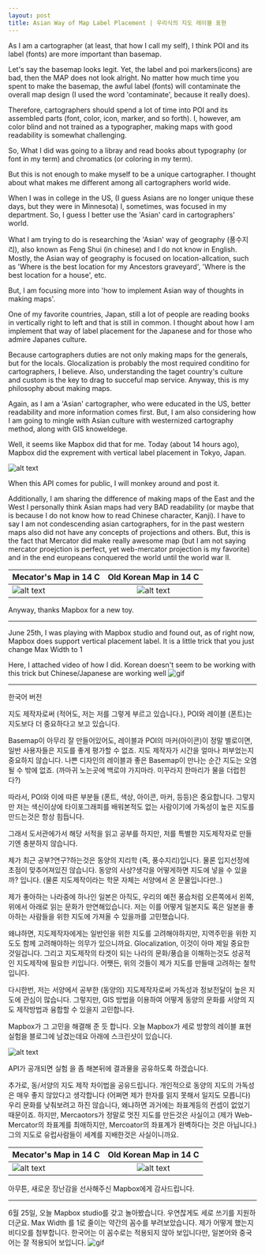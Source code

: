 ```yaml
---
layout: post
title: Asian Way of Map Label Placement | 우리식의 지도 레이블 표현
---
```


As I am a cartographer (at least, that how I call my self), I think POI and its label (fonts) are more important than basemap.


Let's say the basemap looks legit.
Yet, the label and poi markers(icons) are bad, then the MAP does not look alright.
No matter how much time you spent to make the basemap, the awful label (fonts) will contaminate the overall map design (I used the word 'contaminate', because it really does).


Therefore, cartographers should spend a lot of time into POI and its assembled parts (font, color, icon, marker, and so forth). I, however, am color blind and not trained as a typographer, making maps with good readability is somewhat challenging.


So, What I did was going to a libray and read books about typography (or font in my term) and chromatics (or coloring in my term).


But this is not enough to make myself to be a unique cartographer.
I thought about what makes me different among all cartographers world wide.


When I was in college in the US, (I guess Asians are no longer unique these days, but they were in Minnesota) I, sometimes, was focused in my department. So, I guess I better use the 'Asian' card in cartographers' world.


What I am trying to do is researching the  'Asian' way of geography (풍수지리), also known as Feng Shui (in chinese) and I do not know in English. Mostly, the Asian way of geography is focused on location-allcation, such as 'Where is the best location for my Ancestors graveyard', 'Where is the best location for a house', etc.


But, I am focusing more into 'how to implement Asian way of thoughts in making maps'.


One of my favorite countries, Japan, still a lot of people are reading books in vertically right to 
left and that is still in common.
I thought about how I am implement that way of label placement for the Japanese and for those who admire Japanes culture.


Because cartographers duties are not only making maps for the generals, but for the locals.
Glocalization is probably the most required conditino for cartographers, I believe.
Also, understanding the taget country's culture and custom is the key to drag to succeful map service.
Anyway, this is my philosophy about making maps.


Again, as I am a 'Asian' cartographer, who were educated in the US, better readability and more information comes first.
But, I am also considering how I am going to mingle with Asian culture with westernized cartography method, along with GIS knoweldege.


Well, it seems like Mapbox did that for me. Today (about 14 hours ago), Mapbox did the exprement with vertical label placement in Tokyo, Japan.


![alt text](https://scontent.ficn1-1.fna.fbcdn.net/v/t1.0-9/65114048_10156915219444892_74845508849369088_n.jpg?_nc_cat=111&_nc_ht=scontent.ficn1-1.fna&oh=7d97d38f626a3e9dcf0a16256aeac6e4&oe=5D916786)


When this API comes for public, I will monkey around and post it.



Additionally, I am sharing the difference of making maps of the East and the West 
I personally think Asian maps had very BAD readability (or maybe that is because I do not know how to read Chinese character, Kanji).
I have to say I am not condescending asian cartographers, for in the past western maps also did not have any concepts of projections and others. But, this is the fact that Mercator did make really awesome map (but I am not saying mercator proejction is perfect, yet web-mercator projection is my favorite) and in the end europeans conquered the world until the world war II.

| Mecator's Map in 14 C | Old Korean Map in 14 C |
| ------------- | :-----------: |
| ![alt text](https://scontent.ficn1-1.fna.fbcdn.net/v/t1.0-9/64625883_10156915209464892_2026769743855222784_n.jpg?_nc_cat=100&_nc_ht=scontent.ficn1-1.fna&oh=1532321ac030280251a6c8b32d5e24fa&oe=5D809976)| ![alt text](https://t1.daumcdn.net/cfile/tistory/23538934586FA9C212)


Anyway, thanks Mapbox for a new toy.


---
June 25th,
I was playing with Mapbox studio and found out, as of right now, Mapbox does support vertical placement label.
It is a little trick that you just change Max Width to 1

Here, I attached video of how I did.
Korean doesn't seem to be working with this trick but Chinese/Japanese are working well
![gif](https://github.com/pil0706/pil0706.github.io/blob/master/screenshots/1st/label_placement.gif?raw=true)



***
한국어 버전

지도 제작자로써 (적어도, 저는 저를 그렇게 부르고 있습니다.), POI와 레이블 (폰트)는 지도보다 더 중요하다고 보고 있습니다.

Basemap이 아무리 잘 만들어있어도, 레이블과 POI의 마커(아이콘)이 정말 별로이면, 일반 사용자들은 지도를 좋게 평가할 수 없죠.
지도 제작자가 시간을 얼마나 퍼부었는지 중요하지 않습니다. 나쁜 디자인의 레이블과 좋은 Basemap이 만나는 순간 지도는 오염될 수 밖에 없죠. (까마귀 노는곳에 백로야 가지마라. 미꾸라지 한마리가 물을 더럽힌다?)

따라서, POI와 이에 따른 부분들 (폰트, 색상, 아이콘, 마커, 등등)은 중요합니다. 그렇지만 저는 색신이상에 타이포그래피를 배워본적도 없는 사람이기에 가독성이 높은 지도를 만드는것은 항상 힘듭니다.

그래서 도서관에가서 해당 서적을 읽고 공부를 하지만, 저를 특별한 지도제작자로 만들기엔 충분하지 않습니다.

제가 최근 공부?연구?하는것은 동양의 지리학 (즉, 풍수지리)입니다. 물론 입지선정에 초점이 맞추어져있진 않습니다. 동양의 사상?생각을 어떻게하면 지도에 넣을 수 있을까? 입니다. (물론 지도제작이라는 학문 자체는 서양에서 온 문물입니다만..)

제가 좋아하는 나라중에 하나인 일본은 아직도, 우리의 예전 풍습처럼 오른쪽에서 왼쪽, 위에서 아래로 읽는 문화가 만연해있습니다.
저는 이를 어떻게 일본지도 혹은 일본을 좋아하는 사람들을 위한 지도에 가져올 수 있을까를 고민했습니다.

왜냐하면, 지도제작자에게는 일반인을 위한 지도를 고려해야하지만, 지역주민을 위한 지도도 함께 고려해야하는 의무가 있으니까요.
Glocalization, 이것이 아마 제일 중요한 것일겁니다. 그리고 지도제작의 타겟이 되는 나라의 문화/풍습을 이해하는것도 성공적인 지도제작에 필요한 키입니다.
어쨋든, 위의 것들이 제가 지도를 만들때 고려하는 철학입니다.

다시한번, 저는 서양에서 공부한 (동양의) 지도제작자로써 가독성과 정보전달이 높은 지도에 관심이 많습니다. 그렇지만, GIS 방법을 이용하여 어떻게 동양의 문화를 서양의 지도 제작방법과 융합할 수 있을지 고민합니다.

Mapbox가 그 고민을 해결해 준 듯 합니다. 오늘 Mapbox가 세로 방향의 레이블 표현실험을 블로그에 남겼는데요 아래에 스크린샷이 있습니다.


![alt text](https://scontent.ficn1-1.fna.fbcdn.net/v/t1.0-9/65114048_10156915219444892_74845508849369088_n.jpg?_nc_cat=111&_nc_ht=scontent.ficn1-1.fna&oh=7d97d38f626a3e9dcf0a16256aeac6e4&oe=5D916786)

API가 공개되면 실험 을 좀 해본뒤에 결과물을 공유하도록 하겠습니다.


추가로, 동/서양의 지도 제작 차이법을 공유드립니다.
개인적으로 동양의 지도의 가독성은 매우 좋지 않았다고 생각합니다 (어쩌면 제가 한자를 읽지 못해서 일지도 모릅니다)
우리 문화를 낮춰보려고 하진 않습니다, 왜냐하면 과거에는 좌표계등의 컨셉이 없었기 때문이죠.
하지만, Mercaotors가 정말로 멋진 지도를 만든것은 사실이고 (제가 Web-Mercator의 좌표계를 최애하지만, Mercoator의 좌표계가 완벽하다는 것은 아닙니다.) 그의 지도로 유럽사람들이 세계를 지배한것은 사실이니까요.

| Mecator's Map in 14 C | Old Korean Map in 14 C |
| ------------- | :-----------: |
| ![alt text](https://scontent.ficn1-1.fna.fbcdn.net/v/t1.0-9/64625883_10156915209464892_2026769743855222784_n.jpg?_nc_cat=100&_nc_ht=scontent.ficn1-1.fna&oh=1532321ac030280251a6c8b32d5e24fa&oe=5D809976)| ![alt text](https://t1.daumcdn.net/cfile/tistory/23538934586FA9C212)

아무튼, 새로운 장난감을 선사해주신 Mapbox에게 감사드립니다.

---
6월 25일,
오늘 Mapbox studio를 갖고 놀아봤습니다. 우연찮게도 세로 쓰기를 지원하더군요.
Max Width 를 1로 줄이는 약간의 꼼수를 부려보았습니다.
제가 어떻게 했는지 비디오를 첨부합니다.
한국어는 이 꼼수로는 적용되지 않아 보입니다만, 일본어와 중국어는 잘 적용되어 보입니다.
![gif](https://github.com/pil0706/pil0706.github.io/blob/master/screenshots/1st/label_placement.gif?raw=true)